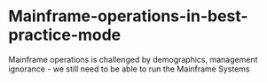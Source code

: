 # Mainframe-operations-in-best-practice-mode
Mainframe operations is challenged by demographics, management ignorance - we still need to be able to run the Mainframe Systems
